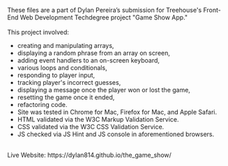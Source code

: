 ﻿These files are a part of Dylan Pereira’s submission for Treehouse's Front-End Web Development Techdegree project "Game Show App." <br/>
<br/>
This project involved: <br/>
- creating and manipulating arrays, <br/>
- displaying a random phrase from an array on screen, <br/>
- adding event handlers to an on-screen keyboard, <br/>
- various loops and conditionals, <br/>
- responding to player input, <br/>
- tracking player's incorrect guesses, <br/>
- displaying a message once the player won or lost the game, <br/>
- resetting the game once it ended, <br/>
- refactoring code. <br/>
- Site was tested in Chrome for Mac, Firefox for Mac, and Apple Safari. <br/>
- HTML validated via the W3C Markup Validation Service. <br/>
- CSS validated via the W3C CSS Validation Service. <br/>
- JS checked via JS Hint and JS console in aforementioned browsers. <br/>

<br/>
Live Website: https://dylan814.github.io/the_game_show/
